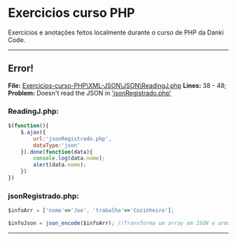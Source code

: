 # Exercicios curso PHP
 Exercícios e anotações feitos localmente durante o curso de PHP da Danki Code.

---
## Error!
**File:** [Exercicios-curso-PHP\XML-JSON\JSON\ReadingJ.php](https://github.com/Jonatas-Soares-Alves/Exercicios-curso-PHP/blob/main/XML-JSON/JSON/ReadingJ.php)
**Lines:** 38 - 48;
**Problem:** Doesn't read the JSON in ['jsonRegistrado.php'](https://github.com/Jonatas-Soares-Alves/Exercicios-curso-PHP/blob/main/XML-JSON/JSON/jsonRegistrado.php)

### ReadingJ.php:
```javascript
$(function(){
    $.ajax({
        url:'jsonRegistrado.php',
        dataType:'json'
    }).done(function(data){
        console.log(data.nome);
        alert(data.nome);
    })
})
```

### jsonRegistrado.php:
```javascript
$infoArr = ['nome'=>'Joe', 'trabalho'=>'Cozinheiro'];

$infoJson = json_encode($infoArr); //Transforma um array em JSON e armazena.
```
---
